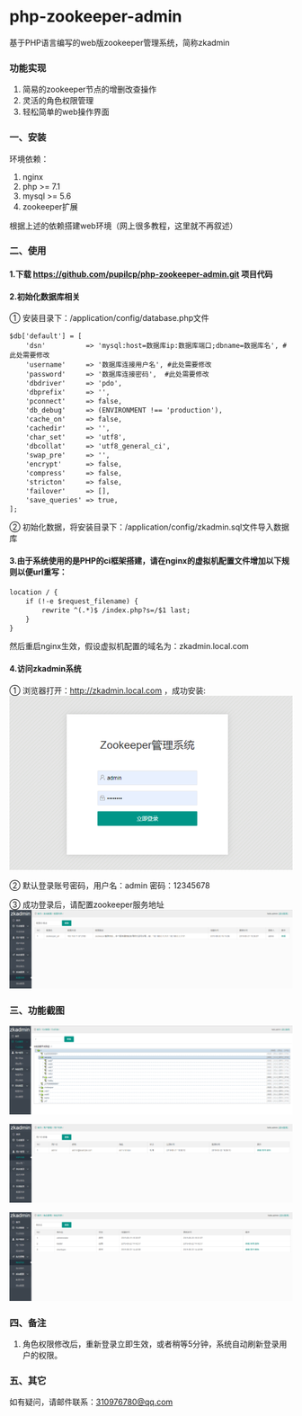 # php-zookeeper-admin
基于PHP语言编写的web版zookeeper管理系统，简称zkadmin

### 功能实现
1. 简易的zookeeper节点的增删改查操作
2. 灵活的角色权限管理
3. 轻松简单的web操作界面

### 一、安装
环境依赖：
1. nginx
2. php >= 7.1
3. mysql >= 5.6
4. zookeeper扩展

根据上述的依赖搭建web环境（网上很多教程，这里就不再叙述）

### 二、使用
#### 1.下载 https://github.com/pupilcp/php-zookeeper-admin.git 项目代码

#### 2.初始化数据库相关
① 安装目录下：/application/config/database.php文件
```
$db['default'] = [
    'dsn'	       => 'mysql:host=数据库ip:数据库端口;dbname=数据库名', #此处需要修改
	'username'     => '数据库连接用户名', #此处需要修改
	'password'     => '数据库连接密码',  #此处需要修改
    'dbdriver'     => 'pdo',
    'dbprefix'     => '',
    'pconnect'     => false,
    'db_debug'     => (ENVIRONMENT !== 'production'),
    'cache_on'     => false,
    'cachedir'     => '',
    'char_set'     => 'utf8',
    'dbcollat'     => 'utf8_general_ci',
    'swap_pre'     => '',
    'encrypt'      => false,
    'compress'     => false,
    'stricton'     => false,
    'failover'     => [],
    'save_queries' => true,
];
```
② 初始化数据，将安装目录下：/application/config/zkadmin.sql文件导入数据库

#### 3.由于系统使用的是PHP的ci框架搭建，请在nginx的虚拟机配置文件增加以下规则以便url重写：
```
location / {
    if (!-e $request_filename) {
        rewrite ^(.*)$ /index.php?s=/$1 last;
    }
}
```
然后重启nginx生效，假设虚拟机配置的域名为：zkadmin.local.com

#### 4.访问zkadmin系统
① 浏览器打开：http://zkadmin.local.com ，成功安装:
![登录界面](docs/login.png)

② 默认登录账号密码，用户名：admin  密码：12345678

③ 成功登录后，请配置zookeeper服务地址
![zk地址](docs/zk.png)

### 三、功能截图
![节点管理](docs/node.png)

![用户管理](docs/user.png)

![角色管理](docs/role.png)

### 四、备注
1. 角色权限修改后，重新登录立即生效，或者稍等5分钟，系统自动刷新登录用户的权限。

### 五、其它
如有疑问，请邮件联系：310976780@qq.com

